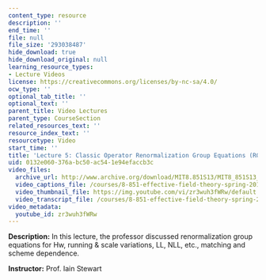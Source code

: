 ```yaml
---
content_type: resource
description: ''
end_time: ''
file: null
file_size: '293038487'
hide_download: true
hide_download_original: null
learning_resource_types:
- Lecture Videos
license: https://creativecommons.org/licenses/by-nc-sa/4.0/
ocw_type: ''
optional_tab_title: ''
optional_text: ''
parent_title: Video Lectures
parent_type: CourseSection
related_resources_text: ''
resource_index_text: ''
resourcetype: Video
start_time: ''
title: 'Lecture 5: Classic Operator Renormalization Group Equations (RGE)'
uid: 0132e060-376a-bc50-ac54-1e94efaccb3c
video_files:
  archive_url: http://www.archive.org/download/MIT8.851S13/MIT8_851S13_lec05_300k.mp4
  video_captions_file: /courses/8-851-effective-field-theory-spring-2013/2d10f7a37e535024969cf9b6fa39e0fe_zr3wuh3fWRw.vtt
  video_thumbnail_file: https://img.youtube.com/vi/zr3wuh3fWRw/default.jpg
  video_transcript_file: /courses/8-851-effective-field-theory-spring-2013/dc7f02e102adf40417949e4fa6631c34_zr3wuh3fWRw.pdf
video_metadata:
  youtube_id: zr3wuh3fWRw
---
```


**Description:** In this lecture, the professor discussed renormalization group equations for Hw, running & scale variations, LL, NLL, etc., matching and scheme dependence.

**Instructor:** Prof. Iain Stewart

